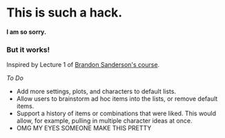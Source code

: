 # This is such a hack. 

**I am so sorry.**

### But it works! 

Inspired by Lecture 1 of [Brandon Sanderson's course](http://www.writeaboutdragons.com/brandon_w2012/). 

*To Do*
- Add more settings, plots, and characters to default lists.
- Allow users to brainstorm ad hoc items into the lists, or remove default items.
- Support a history of items or combinations that were liked. This would allow, for example, pulling in multiple character ideas at once.
- OMG MY EYES SOMEONE MAKE THIS PRETTY
